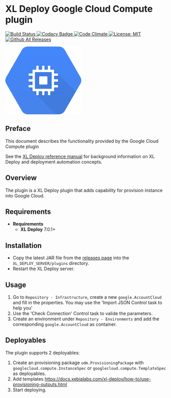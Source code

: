 # XL Deploy Google Cloud Compute plugin
[![Build Status][xld-google-cloud-compute-plugin-travis-image] ][xld-google-cloud-compute-plugin-travis-url]
[![Codacy Badge][xld-google-cloud-compute-plugin-codacy-image] ][xld-google-cloud-compute-plugin-codacy-url]
[![Code Climate][xld-google-cloud-compute-plugin-code-climate-image] ][xld-google-cloud-compute-plugin-code-climate-url]
[![License: MIT][xld-google-cloud-compute-plugin-license-image] ][xld-google-cloud-compute-plugin-license-url]
[![Github All Releases][xld-google-cloud-compute-plugin-downloads-image] ]()

[xld-google-cloud-compute-plugin-travis-image]: https://travis-ci.org/xebialabs-community/xld-google-cloud-compute-plugin.svg?branch=master
[xld-google-cloud-compute-plugin-travis-url]: https://travis-ci.org/xebialabs-community/xld-google-cloud-compute-plugin
[xld-google-cloud-compute-plugin-codacy-image]: https://api.codacy.com/project/badge/Grade/db7f22096a014ff0974def7351b21d73    
[xld-google-cloud-compute-plugin-codacy-url]: https://www.codacy.com/app/ltutar/xld-google-cloud-compute-plugin
[xld-google-cloud-compute-plugin-code-climate-image]: https://codeclimate.com/github/ltutar/xld-google-cloud-compute-plugin/badges/gpa.svg
[xld-google-cloud-compute-plugin-code-climate-url]: https://codeclimate.com/github/ltutar/xld-google-cloud-compute-plugin
[xld-google-cloud-compute-plugin-license-image]: https://img.shields.io/badge/License-MIT-yellow.svg
[xld-google-cloud-compute-plugin-license-url]: https://opensource.org/licenses/MIT
[xld-google-cloud-compute-plugin-downloads-image]: https://img.shields.io/github/downloads/xebialabs-community/xld-google-cloud-compute-plugin/total.svg

![Google Compute](images/gcc.png)

## Preface

This document describes the functionality provided by the Google Cloud Compute plugin

See the [XL Deploy reference manual](https://docs.xebialabs.com/xl-deploy) for background information on XL Deploy and deployment automation concepts.  

## Overview

The plugin is a XL Deploy plugin that adds capability for provision instance into Google Cloud.

## Requirements

* **Requirements**
	* **XL Deploy** 7.0.1+

## Installation

* Copy the latest JAR file from the [releases page](https://github.com/xebialabs-community/xld-google-cloud-compute-plugin/releases) into the `XL_DEPLOY_SERVER/plugins` directory.
* Restart the XL Deploy server.


## Usage

1. Go to `Repository - Infrastructure`, create a new `google.AccountCloud` and fill in the properties. You may use the 'Import JSON Control task to help you'
2. Use the 'Check Connection' Control task to valide the parameters.
3. Create an environment under `Repository - Environments` and add the corresponding `google.AccountCloud` as container.

## Deployables ##

The plugin supports 2 deployables:

1. Create an provisioning package `udm.ProvisioningPackage` with `googlecloud.compute.InstanceSpec`  or  `googlecloud.compute.TemplateSpec` as deployables. 
2. Add templates https://docs.xebialabs.com/xl-deploy/how-to/use-provisioning-outputs.html
3. Start deploying.

